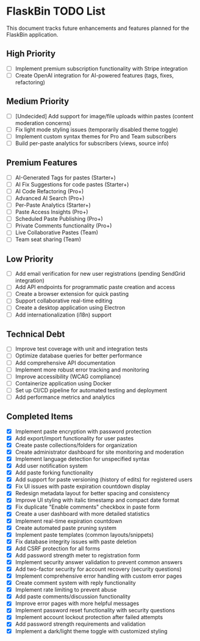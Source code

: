 # FlaskBin TODO List
This document tracks future enhancements and features planned for the FlaskBin application.
## High Priority
- [ ] Implement premium subscription functionality with Stripe integration
- [ ] Create OpenAI integration for AI-powered features (tags, fixes, refactoring)
## Medium Priority
- [ ] [Undecided] Add support for image/file uploads within pastes (content moderation concerns)
- [ ] Fix light mode styling issues (temporarily disabled theme toggle)
- [ ] Implement custom syntax themes for Pro and Team subscribers
- [ ] Build per-paste analytics for subscribers (views, source info)
## Premium Features
- [ ] AI-Generated Tags for pastes (Starter+)
- [ ] AI Fix Suggestions for code pastes (Starter+)
- [ ] AI Code Refactoring (Pro+)
- [ ] Advanced AI Search (Pro+)
- [ ] Per-Paste Analytics (Starter+)
- [ ] Paste Access Insights (Pro+)
- [ ] Scheduled Paste Publishing (Pro+)
- [ ] Private Comments functionality (Pro+)
- [ ] Live Collaborative Pastes (Team)
- [ ] Team seat sharing (Team)
## Low Priority
- [ ] Add email verification for new user registrations (pending SendGrid integration)
- [ ] Add API endpoints for programmatic paste creation and access
- [ ] Create a browser extension for quick pasting
- [ ] Support collaborative real-time editing
- [ ] Create a desktop application using Electron
- [ ] Add internationalization (i18n) support
## Technical Debt
- [ ] Improve test coverage with unit and integration tests
- [ ] Optimize database queries for better performance
- [ ] Add comprehensive API documentation
- [ ] Implement more robust error tracking and monitoring
- [ ] Improve accessibility (WCAG compliance)
- [ ] Containerize application using Docker
- [ ] Set up CI/CD pipeline for automated testing and deployment
- [ ] Add performance metrics and analytics
## Completed Items
- [x] Implement paste encryption with password protection
- [x] Add export/import functionality for user pastes
- [x] Create paste collections/folders for organization
- [x] Create administrator dashboard for site monitoring and moderation
- [x] Implement language detection for unspecified syntax
- [x] Add user notification system
- [x] Add paste forking functionality
- [x] Add support for paste versioning (history of edits) for registered users
- [x] Fix UI issues with paste expiration countdown display
- [x] Redesign metadata layout for better spacing and consistency
- [x] Improve UI styling with italic timestamp and compact date format
- [x] Fix duplicate "Enable comments" checkbox in paste form
- [x] Create a user dashboard with more detailed statistics
- [x] Implement real-time expiration countdown
- [x] Create automated paste pruning system
- [x] Implement paste templates (common layouts/snippets)
- [x] Fix database integrity issues with paste deletion
- [x] Add CSRF protection for all forms
- [x] Add password strength meter to registration form
- [x] Implement security answer validation to prevent common answers
- [x] Add two-factor security for account recovery (security questions)
- [x] Implement comprehensive error handling with custom error pages
- [x] Create comment system with reply functionality
- [x] Implement rate limiting to prevent abuse
- [x] Add paste comments/discussion functionality
- [x] Improve error pages with more helpful messages
- [x] Implement password reset functionality with security questions
- [x] Implement account lockout protection after failed attempts
- [x] Add password strength requirements and validation
- [x] Implement a dark/light theme toggle with customized styling
